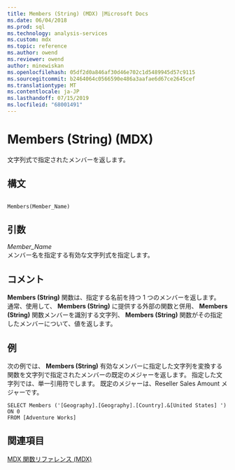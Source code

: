 ```yaml
---
title: Members (String) (MDX) |Microsoft Docs
ms.date: 06/04/2018
ms.prod: sql
ms.technology: analysis-services
ms.custom: mdx
ms.topic: reference
ms.author: owend
ms.reviewer: owend
author: minewiskan
ms.openlocfilehash: 05df2d0a846af30d46e702c1d5489945d57c9115
ms.sourcegitcommit: b2464064c0566590e486a3aafae6d67ce2645cef
ms.translationtype: MT
ms.contentlocale: ja-JP
ms.lasthandoff: 07/15/2019
ms.locfileid: "68001491"
---
```

# <a name="members-string-mdx"></a>Members (String) (MDX)


  文字列式で指定されたメンバーを返します。  
  
## <a name="syntax"></a>構文  
  
```  
  
Members(Member_Name)   
```  
  
## <a name="arguments"></a>引数  
 *Member_Name*  
 メンバー名を指定する有効な文字列式を指定します。  
  
## <a name="remarks"></a>コメント  
 **Members (String)** 関数は、指定する名前を持つ 1 つのメンバーを返します。 通常、使用して、 **Members (String)** に提供する外部の関数と併用、 **Members (String)** 関数メンバーを識別する文字列、 **Members (String)** 関数がその指定したメンバーについて、値を返します。  
  
## <a name="example"></a>例  
 次の例では、 **Members (String)** 有効なメンバーに指定した文字列を変換する関数を文字列で指定されたメンバーの既定のメジャーを返します。 指定した文字列では、単一引用符でします。 既定のメジャーは、Reseller Sales Amount メジャーです。  
  
```  
SELECT Members ('[Geography].[Geography].[Country].&[United States] ') ON 0  
FROM [Adventure Works]  
```  
  
## <a name="see-also"></a>関連項目  
 [MDX 関数リファレンス &#40;MDX&#41;](../mdx/mdx-function-reference-mdx.md)  
  
  
